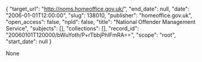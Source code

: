 {
  "target_url": "http://noms.homeoffice.gov.uk/", 
  "end_date": null, 
  "date": "2006-01-01T12:00:00", 
  "slug": 138010, 
  "publisher": "homeoffice.gov.uk", 
  "open_access": false, 
  "npld": false, 
  "title": "National Offender Management Service", 
  "subjects": [], 
  "collections": [], 
  "record_id": "20060101T120000/bWuYoth/P+rTbbjPhIFmRA==", 
  "scope": "root", 
  "start_date": null
}

None